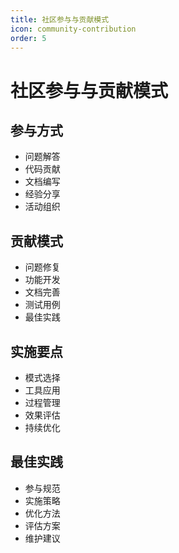 ```yaml
---
title: 社区参与与贡献模式
icon: community-contribution
order: 5
---
```


# 社区参与与贡献模式

## 参与方式
- 问题解答
- 代码贡献
- 文档编写
- 经验分享
- 活动组织

## 贡献模式
- 问题修复
- 功能开发
- 文档完善
- 测试用例
- 最佳实践

## 实施要点
- 模式选择
- 工具应用
- 过程管理
- 效果评估
- 持续优化

## 最佳实践
- 参与规范
- 实施策略
- 优化方法
- 评估方案
- 维护建议
